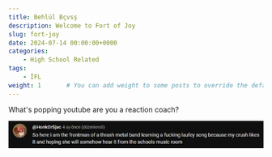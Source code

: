 ```yaml
---
title: Behlül Bçvsş
description: Welcome to Fort of Joy
slug: fort-joy
date: 2024-07-14 00:00:00+0000
categories:
    - High School Related
tags:
    - İFL
weight: 1       # You can add weight to some posts to override the default sorting (date descending)
---
```


What's popping youtube are you a reaction coach?

![Img 1](img1.jpg)
